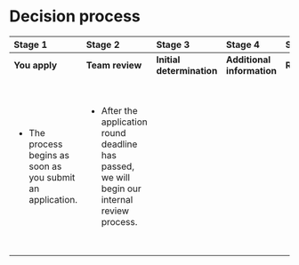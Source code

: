 # Decision process

<table>
  <thead>
    <tr>
      <th style="text-align:left">Stage 1</th>
      <th style="text-align:left">Stage 2</th>
      <th style="text-align:left">Stage 3</th>
      <th style="text-align:left">Stage 4</th>
      <th style="text-align:left">Stage 5</th>
      <th style="text-align:left">Stage 6</th>
      <th style="text-align:left">Stage 7</th>
      <th style="text-align:left">Stage 8</th>
    </tr>
  </thead>
  <tbody>
    <tr>
      <td style="text-align:left"><b>You apply</b>
      </td>
      <td style="text-align:left"><b>Team review</b>
      </td>
      <td style="text-align:left"><b>Initial determination</b>
      </td>
      <td style="text-align:left"><b>Additional information</b>
      </td>
      <td style="text-align:left"><b>Review panel</b>
      </td>
      <td style="text-align:left"><b>Final  Approval</b>
      </td>
      <td style="text-align:left"><b>Legal Review</b>
      </td>
      <td style="text-align:left"><b>Oversight</b>
      </td>
    </tr>
    <tr>
      <td style="text-align:left">
        <ul>
          <li>The process begins as soon as you submit an application.</li>
        </ul>
      </td>
      <td style="text-align:left">
        <ul>
          <li>After the application round deadline has passed, we will begin our internal
            review process.</li>
        </ul>
      </td>
      <td style="text-align:left"></td>
      <td style="text-align:left"></td>
      <td style="text-align:left">
        <p></p>
        <ul>
          <li>A a diverse array of external subject matter experts will review your
            application.</li>
          <li>You will receive another determination with their feedback.</li>
        </ul>
      </td>
      <td style="text-align:left"></td>
      <td style="text-align:left">
        <p></p>
        <ul>
          <li>Documentation drafted by our legal team</li>
          <li>Documentation sent for review and signature</li>
          <li>Partnership can begin</li>
        </ul>
      </td>
      <td style="text-align:left"></td>
    </tr>
  </tbody>
</table>

